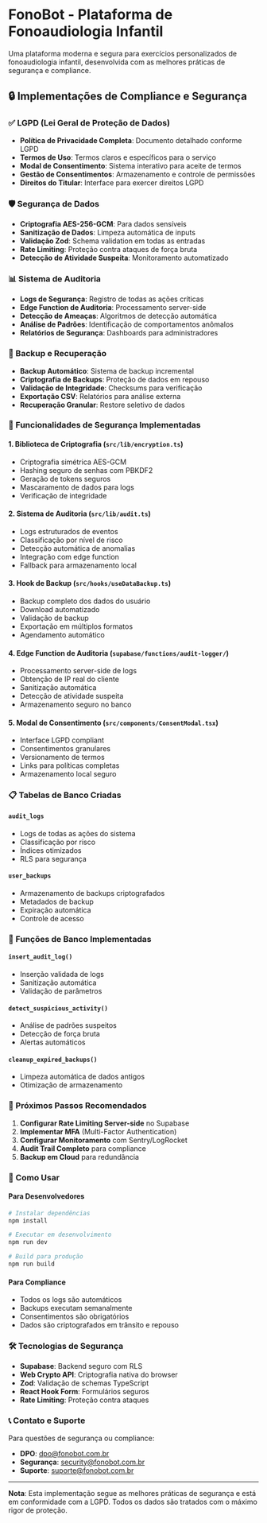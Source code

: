 # FonoBot - Plataforma de Fonoaudiologia Infantil

Uma plataforma moderna e segura para exercícios personalizados de fonoaudiologia infantil, desenvolvida com as melhores práticas de segurança e compliance.

## 🔒 Implementações de Compliance e Segurança

### ✅ LGPD (Lei Geral de Proteção de Dados)
- **Política de Privacidade Completa**: Documento detalhado conforme LGPD
- **Termos de Uso**: Termos claros e específicos para o serviço
- **Modal de Consentimento**: Sistema interativo para aceite de termos
- **Gestão de Consentimentos**: Armazenamento e controle de permissões
- **Direitos do Titular**: Interface para exercer direitos LGPD

### 🛡️ Segurança de Dados
- **Criptografia AES-256-GCM**: Para dados sensíveis
- **Sanitização de Dados**: Limpeza automática de inputs
- **Validação Zod**: Schema validation em todas as entradas
- **Rate Limiting**: Proteção contra ataques de força bruta
- **Detecção de Atividade Suspeita**: Monitoramento automatizado

### 📊 Sistema de Auditoria
- **Logs de Segurança**: Registro de todas as ações críticas
- **Edge Function de Auditoria**: Processamento server-side
- **Detecção de Ameaças**: Algoritmos de detecção automática
- **Análise de Padrões**: Identificação de comportamentos anômalos
- **Relatórios de Segurança**: Dashboards para administradores

### 💾 Backup e Recuperação
- **Backup Automático**: Sistema de backup incremental
- **Criptografia de Backups**: Proteção de dados em repouso
- **Validação de Integridade**: Checksums para verificação
- **Exportação CSV**: Relatórios para análise externa
- **Recuperação Granular**: Restore seletivo de dados

### 🔐 Funcionalidades de Segurança Implementadas

#### 1. Biblioteca de Criptografia (`src/lib/encryption.ts`)
- Criptografia simétrica AES-GCM
- Hashing seguro de senhas com PBKDF2
- Geração de tokens seguros
- Mascaramento de dados para logs
- Verificação de integridade

#### 2. Sistema de Auditoria (`src/lib/audit.ts`)
- Logs estruturados de eventos
- Classificação por nível de risco
- Detecção automática de anomalias
- Integração com edge function
- Fallback para armazenamento local

#### 3. Hook de Backup (`src/hooks/useDataBackup.ts`)
- Backup completo dos dados do usuário
- Download automatizado
- Validação de backup
- Exportação em múltiplos formatos
- Agendamento automático

#### 4. Edge Function de Auditoria (`supabase/functions/audit-logger/`)
- Processamento server-side de logs
- Obtenção de IP real do cliente
- Sanitização automática
- Detecção de atividade suspeita
- Armazenamento seguro no banco

#### 5. Modal de Consentimento (`src/components/ConsentModal.tsx`)
- Interface LGPD compliant
- Consentimentos granulares
- Versionamento de termos
- Links para políticas completas
- Armazenamento local seguro

### 📋 Tabelas de Banco Criadas

#### `audit_logs`
- Logs de todas as ações do sistema
- Classificação por risco
- Índices otimizados
- RLS para segurança

#### `user_backups`
- Armazenamento de backups criptografados
- Metadados de backup
- Expiração automática
- Controle de acesso

### 🔧 Funções de Banco Implementadas

#### `insert_audit_log()`
- Inserção validada de logs
- Sanitização automática
- Validação de parâmetros

#### `detect_suspicious_activity()`
- Análise de padrões suspeitos
- Detecção de força bruta
- Alertas automáticos

#### `cleanup_expired_backups()`
- Limpeza automática de dados antigos
- Otimização de armazenamento

### 🚀 Próximos Passos Recomendados

1. **Configurar Rate Limiting Server-side** no Supabase
2. **Implementar MFA** (Multi-Factor Authentication)
3. **Configurar Monitoramento** com Sentry/LogRocket
4. **Audit Trail Completo** para compliance
5. **Backup em Cloud** para redundância

### 📖 Como Usar

#### Para Desenvolvedores
```bash
# Instalar dependências
npm install

# Executar em desenvolvimento
npm run dev

# Build para produção
npm run build
```

#### Para Compliance
- Todos os logs são automáticos
- Backups executam semanalmente
- Consentimentos são obrigatórios
- Dados são criptografados em trânsito e repouso

### 🛠️ Tecnologias de Segurança

- **Supabase**: Backend seguro com RLS
- **Web Crypto API**: Criptografia nativa do browser
- **Zod**: Validação de schemas TypeScript
- **React Hook Form**: Formulários seguros
- **Rate Limiting**: Proteção contra ataques

### 📞 Contato e Suporte

Para questões de segurança ou compliance:
- **DPO**: dpo@fonobot.com.br
- **Segurança**: security@fonobot.com.br
- **Suporte**: suporte@fonobot.com.br

---

**Nota**: Esta implementação segue as melhores práticas de segurança e está em conformidade com a LGPD. Todos os dados são tratados com o máximo rigor de proteção.